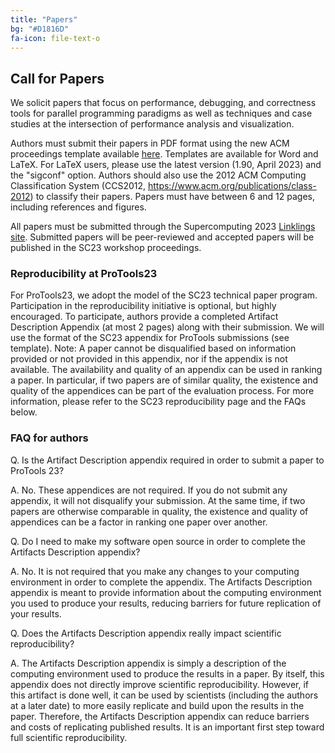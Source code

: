 ```yaml
---
title: "Papers"
bg: "#D1816D"
fa-icon: file-text-o
---
```


## Call for Papers

We solicit papers that focus on performance, debugging, and correctness tools
for parallel programming paradigms as well as techniques and case studies at
the intersection of performance analysis and visualization.

Authors must submit their papers in PDF format using the new ACM proceedings
template available [here](https://www.acm.org/publications/proceedings-template).
Templates are available for Word and LaTeX. For LaTeX users, please use the
latest version (1.90, April 2023) and the "sigconf" option.
Authors should also use the 2012 ACM Computing Classification System (CCS2012,
https://www.acm.org/publications/class-2012) to classify their papers.
Papers must have between 6 and 12 pages, including references and figures.

All papers must be submitted through the Supercomputing 2023 [Linklings site](https://submissions.supercomputing.org/?page=Submit&id=SC23WorkshopProToolsSubmission&site=sc23).
Submitted papers will be peer-reviewed and accepted papers will be published
in the SC23 workshop proceedings.


### Reproducibility at ProTools23

For ProTools23, we adopt the model of the SC23 technical paper program. Participation in the reproducibility initiative is optional, but highly encouraged. To participate, authors provide a completed Artifact Description Appendix (at most 2 pages) along with their submission. We will use the format of the SC23 appendix for ProTools submissions (see template).
Note: A paper cannot be disqualified based on information provided or not provided in this appendix, nor if the appendix is not available. The availability and quality of an appendix can be used in ranking a paper. In particular, if two papers are of similar quality, the existence and quality of the appendices can be part of the evaluation process.
For more information, please refer to the SC23 reproducibility page and the FAQs below.

### FAQ for authors

Q. Is the Artifact Description appendix required in order to submit a paper to ProTools 23?

A. No. These appendices are not required. If you do not submit any appendix, it will not disqualify your submission. At the same time, if two papers are otherwise comparable in quality, the existence and quality of appendices can be a factor in ranking one paper over another.

Q. Do I need to make my software open source in order to complete the Artifacts Description appendix?

A. No. It is not required that you make any changes to your computing environment in order to complete the appendix. The Artifacts Description appendix is meant to provide information about the computing environment you used to produce your results, reducing barriers for future replication of your results.

Q. Does the Artifacts Description appendix really impact scientific reproducibility?

A. The Artifacts Description appendix is simply a description of the computing environment used to produce the results in a paper. By itself, this appendix does not directly improve scientific reproducibility. However, if this artifact is done well, it can be used by scientists (including the authors at a later date) to more easily replicate and build upon the results in the paper. Therefore, the Artifacts Description appendix can reduce barriers and costs of replicating published results. It is an important first step toward full scientific reproducibility.
